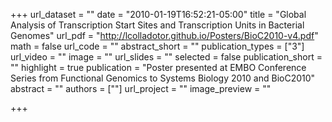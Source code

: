 +++
url_dataset = ""
date = "2010-01-19T16:52:21-05:00"
title = "Global Analysis of Transcription Start Sites and Transcription Units in Bacterial Genomes"
url_pdf = "http://lcolladotor.github.io/Posters/BioC2010-v4.pdf"
math = false
url_code = ""
abstract_short = ""
publication_types = ["3"]
url_video = ""
image = ""
url_slides = ""
selected = false
publication_short = ""
highlight = true
publication = "Poster presented at EMBO Conference Series from Functional Genomics to Systems Biology 2010 and BioC2010"
abstract = ""
authors = [""]
url_project = ""
image_preview = ""

+++

